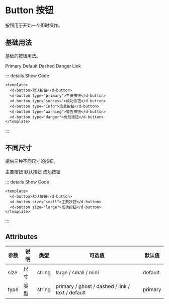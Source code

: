 <!--
 * @Date: 2023-10-18 13:01:07
 * @Auth: 463997479@qq.com
 * @LastEditors: 463997479@qq.com
 * @LastEditTime: 2023-10-19 09:57:12
 * @FilePath: \dc-component\docs\component\button.md
-->

# Button 按钮

按钮用于开始一个即时操作。

## 基础用法

基础的按钮用法。

<dcqc-space >
    <d-button type="primary" block>Primary</d-button>
    <d-button block>Default</d-button>
    <d-button type="dashed" block>Dashed</d-button>
    <d-button danger block>Danger</d-button>
    <d-button type="link" block>Link</d-button>
  </dcqc-space>

::: details Show Code

```vue
<template>
  <d-button>默认按钮</d-button>
  <d-button type="primary">主要按钮</d-button>
  <d-button type="success">成功按钮</d-button>
  <d-button type="info">信息按钮</d-button>
  <d-button type="warning">警告按钮</d-button>
  <d-button type="danger">危险按钮</d-button>
</template>
```

:::

## 不同尺寸

提供三种不同尺寸的按钮。

<dcqc-space>
  <d-button size="small">主要按钮</d-button>
  <d-button>默认按钮</d-button>
  <d-button size="large">成功按钮</d-button>
</dcqc-space>

::: details Show Code

```vue
<template>
  <d-button>默认按钮</d-button>
  <d-button size="small">主要按钮</d-button>
  <d-button size="large">成功按钮</d-button>
</template>
```

:::

## Attributes

| 参数 | 说明 | 类型   | 可选值                                           | 默认值  |
| ---- | ---- | ------ | ------------------------------------------------ | ------- |
| size | 尺寸 | string | large / small / mini                             | default |
| type | 类型 | string | primary / ghost / dashed / link / text / default | primary |

